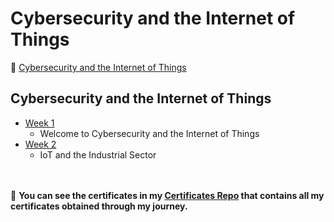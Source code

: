 # Cybersecurity and the Internet of Things

 🔶 <a href="https://www.coursera.org/learn/iot-cyber-security">Cybersecurity and the Internet of Things</a>


## Cybersecurity and the Internet of Things

- [Week 1](https://github.com/ShafayetB/Coursera/tree/master/Cybersecurity%20and%20the%20Internet%20of%20Things/Week%201)
  - Welcome to Cybersecurity and the Internet of Things
- [Week 2](https://github.com/ShafayetB/Coursera/tree/master/Cybersecurity%20and%20the%20Internet%20of%20Things/Week%202)
  - IoT and the Industrial Sector

<br/><br/>
🔷 **You can see the certificates in my <a href="https://github.com/ShafayetB/Certificates">Certificates Repo</a> that contains all my certificates obtained through my journey.** <br/>
